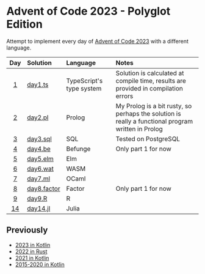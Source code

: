 # Advent of Code 2023 - Polyglot Edition

Attempt to implement every day of [Advent of Code 2023](http://adventofcode.com/2023/) with a different language.

|                    Day                     | Solution                            | Language                 | Notes                                                                                              |
|:------------------------------------------:|:------------------------------------|:-------------------------|:---------------------------------------------------------------------------------------------------|
|  [1](https://adventofcode.com/2023/day/1)  | [day1.ts](src/day1/day1.ts)         | TypeScript's type system | Solution is calculated at compile time, results are provided in compilation errors                 |
|  [2](https://adventofcode.com/2023/day/2)  | [day2.pl](src/day2/day2.pl)         | Prolog                   | My Prolog is a bit rusty, so perhaps the solution is really a functional program written in Prolog |
|  [3](https://adventofcode.com/2023/day/3)  | [day3.sql](src/day3/day3.sql)       | SQL                      | Tested on PostgreSQL                                                                               |
|  [4](https://adventofcode.com/2023/day/4)  | [day4.be](src/day4/day4.be)         | Befunge                  | Only part 1 for now                                                                                |
|  [5](https://adventofcode.com/2023/day/5)  | [day5.elm](src/day5/day5.elm)       | Elm                      |                                                                                                    |
|  [6](https://adventofcode.com/2023/day/6)  | [day6.wat](src/day6/day6.wat)       | WASM                     |                                                                                                    |
|  [7](https://adventofcode.com/2023/day/7)  | [day7.ml](src/day7/day7.ml)         | OCaml                    |                                                                                                    |
|  [8](https://adventofcode.com/2023/day/8)  | [day8.factor](src/day8/day8.factor) | Factor                   | Only part 1 for now                                                                                |
|  [9](https://adventofcode.com/2023/day/9)  | [day9.R](src/day9/day9.R)           | R                        |                                                                                                    |
| [14](https://adventofcode.com/2023/day/14) | [day14.jl](src/day14/day14.jl)      | Julia                    |                                                                                                    |

## Previously

* [2023 in Kotlin](https://github.com/komu/advent-of-code-2023-kotlin)
* [2022 in Rust](https://github.com/komu/advent-of-code-2022)
* [2021 in Kotlin](https://github.com/komu/advent-of-code-2021)
* [2015-2020 in Kotlin](https://github.com/komu/advent-of-code)
